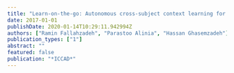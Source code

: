 ```yaml
---
title: "Learn-on-the-go: Autonomous cross-subject context learning for internet-of-things applications"
date: 2017-01-01
publishDate: 2020-01-14T10:29:11.942994Z
authors: ["Ramin Fallahzadeh", "Parastoo Alinia", "Hassan Ghasemzadeh"]
publication_types: ["1"]
abstract: ""
featured: false
publication: "*ICCAD*"
---
```


